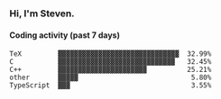 ### Hi, I'm Steven.

#### Coding activity (past 7 days)
```
TeX         ▓▓▓▓▓▓▓▓▓▓▓▓▓▓▓▓▓▓▓▓▓▓▓▓▓▓▓▓▓▓  32.99%
C           ▓▓▓▓▓▓▓▓▓▓▓▓▓▓▓▓▓▓▓▓▓▓▓▓▓▓▓▓▓   32.45%
C++         ▓▓▓▓▓▓▓▓▓▓▓▓▓▓▓▓▓▓▓▓▓▓          25.21%
other       ▓▓▓▓▓                            5.80%
TypeScript  ▓▓▓                              3.55%
```

